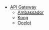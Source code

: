 - [API Gateway](api-gateway/api-gateway.md)
  - [Ambassador](api-gateway/ambassador.md)
  - [Kong](api-gateway/kong.md)
  - [Ocelot](api-gateway/ocelot.md)